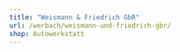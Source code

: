 ```yaml
---
title: "Weismann & Friedrich GbR"
url: /werbach/weismann-und-friedrich-gbr/
shop: Autowerkstatt
---
```

